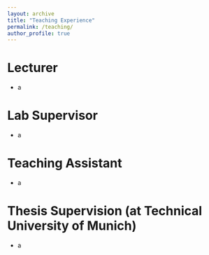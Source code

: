 ```yaml
---
layout: archive
title: "Teaching Experience"
permalink: /teaching/
author_profile: true
---
```


Lecturer
======
* a

Lab Supervisor
======
* a

Teaching Assistant
======
* a

Thesis Supervision (at Technical University of Munich)
======
* a
